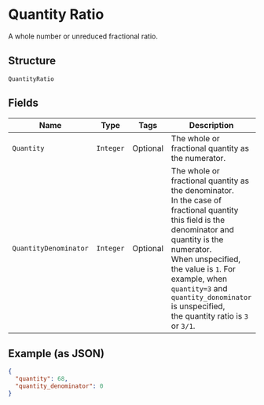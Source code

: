 
# Quantity Ratio

A whole number or unreduced fractional ratio.

## Structure

`QuantityRatio`

## Fields

| Name | Type | Tags | Description | Getter |
|  --- | --- | --- | --- | --- |
| `Quantity` | `Integer` | Optional | The whole or fractional quantity as the numerator. | Integer getQuantity() |
| `QuantityDenominator` | `Integer` | Optional | The whole or fractional quantity as the denominator.<br>In the case of fractional quantity this field is the denominator and quantity is the numerator.<br>When unspecified, the value is `1`. For example, when `quantity=3` and `quantity_donominator` is unspecified,<br>the quantity ratio is `3` or `3/1`. | Integer getQuantityDenominator() |

## Example (as JSON)

```json
{
  "quantity": 68,
  "quantity_denominator": 0
}
```

